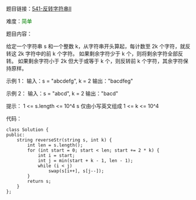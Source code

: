 题目链接：[541-反转字符串II](https://leetcode-cn.com/problems/reverse-string-ii/)

难度：<font color="Green">简单</font>

题目内容：

给定一个字符串 s 和一个整数 k，从字符串开头算起，每计数至 2k 个字符，就反转这 2k 字符中的前 k 个字符。
如果剩余字符少于 k 个，则将剩余字符全部反转。
如果剩余字符小于 2k 但大于或等于 k 个，则反转前 k 个字符，其余字符保持原样。

示例 1：
输入：s = "abcdefg", k = 2
输出："bacdfeg"

示例 2：
输入：s = "abcd", k = 2
输出："bacd" 

提示：
1 <= s.length <= 10^4
s 仅由小写英文组成
1 <= k <= 10^4


代码：
```
class Solution {
public:
    string reverseStr(string s, int k) {
        int len = s.length();
        for (int start = 0; start < len; start += 2 * k) {
            int i = start;
            int j = min(start + k - 1, len - 1);
            while (i < j)
                swap(s[i++], s[j--]); 
        }
        return s;
    }
};
```